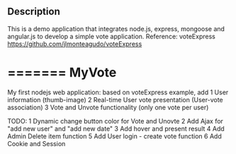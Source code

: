 
## Description

This is a demo application that integrates node.js, express, mongoose and angular.js to develop a simple vote application.
Reference: voteExpress https://github.com/jlmonteagudo/voteExpress

=======
MyVote
======

My first nodejs web application: based on voteExpress example, add
1  User information (thumb-image)
2  Real-time User vote presentation (User-vote association)
3  Vote and Unvote functionality (only one vote per user)


TODO:
1  Dynamic change button color for Vote and Unovte
2  Add Ajax for "add new user" and "add new date"
3  Add hover and present result
4  Add Admin Delete item function
5  Add User login - create vote function
6  Add Cookie and Session
